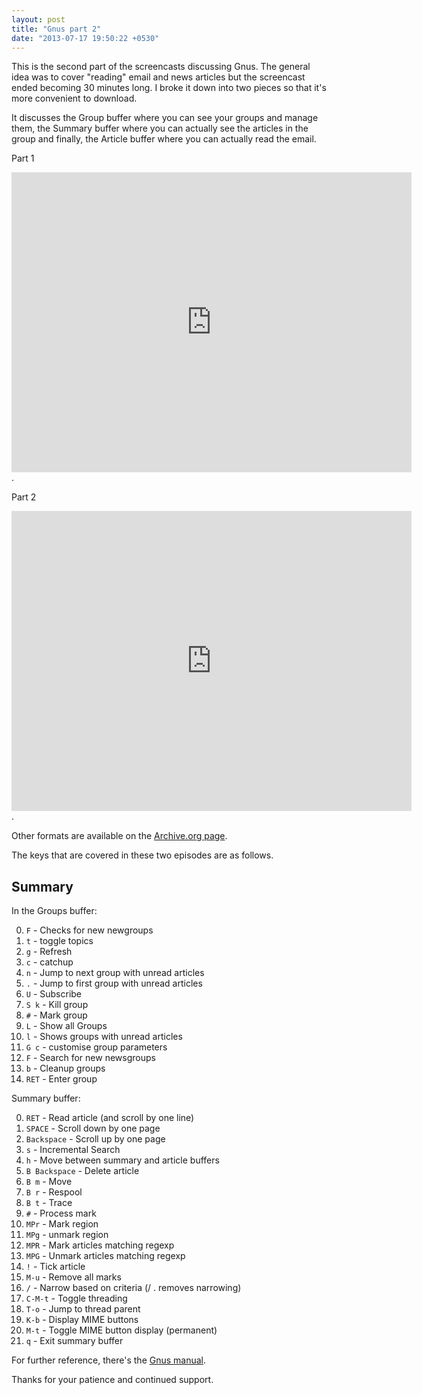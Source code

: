 ```yaml
---
layout: post
title: "Gnus part 2"
date: "2013-07-17 19:50:22 +0530"
---
```


This is the second part of the screencasts discussing Gnus. The general idea was to cover "reading" email and news articles but the screencast ended becoming 30 minutes long. I broke it down into two pieces so that it's more convenient to download.

It discusses the Group buffer where you can see your groups and manage them, the Summary buffer where you can actually see the articles in the group and finally, the Article buffer where you can actually read the email.


Part 1
<iframe src="http://archive.org/embed/EmacsMovies/12.2-episode-gnus-2.1.webm" width="640" height="480" frameborder="0"></iframe>.

Part 2
<iframe src="http://archive.org/embed/EmacsMovies/12.2-episode-gnus-2.2.webm" width="640" height="480" frameborder="0"></iframe>. 

Other formats are available on the [Archive.org page](http://archive.org/details/EmacsMovies).

The keys that are covered in these two episodes are as follows.

Summary
-------
In the Groups buffer:

0. `F` - Checks for new newgroups
1. `t` - toggle topics
2. `g` - Refresh
3. `c` - catchup
4. `n` - Jump to next group with unread articles
5. `.` - Jump to first group with unread articles
6. `U` - Subscribe
7. `S k` - Kill group
8. `#` - Mark group
9. `L` - Show all Groups
10. `l` - Shows groups with unread articles
11.  `G c` - customise group parameters
12.  `F` - Search for new newsgroups
13.  `b` - Cleanup groups
14.  `RET` - Enter group

Summary buffer:

0.  `RET` - Read article (and scroll by one line)
1.  `SPACE` - Scroll down by one page
2.  `Backspace` - Scroll up by one page
3.  `s` - Incremental Search   
4.  `h` - Move between summary and article buffers
5.  `B Backspace` - Delete article
6.  `B m` - Move
7.  `B r` - Respool
8.  `B t` - Trace
9.  `#` - Process mark
10.  `MPr` - Mark region
11.  `MPg` - unmark region
12.  `MPR` - Mark articles matching regexp
13.  `MPG` - Unmark articles matching regexp
14.  `!` - Tick article
15.  `M-u` - Remove all marks
16.  `/` - Narrow based on criteria (/ . removes narrowing)
17.  `C-M-t` - Toggle threading
18.  `T-o` - Jump to thread parent
19.  `K-b` - Display MIME buttons
20.  `M-t` - Toggle MIME button display (permanent)
21.  `q` - Exit summary buffer

For further reference, there's the [Gnus manual](http://gnus.org/manual/gnus_toc.html).

Thanks for your patience and continued support.
